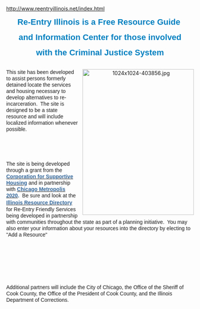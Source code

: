 http://www.reentryillinois.net/index.html
<P style="TEXT-ALIGN: center"><SPAN><SPAN style="COLOR: rgb(0,128,192)"><SPAN style="FONT-WEIGHT: bold"><SPAN style="FONT-SIZE: 22px; FONT-FAMILY: Arial, Helvetica, sans-serif; TEXT-ALIGN: center; LINE-HEIGHT: 27px">Re-Entry&nbsp;Illinois is a Free Resource Guide</SPAN><SPAN style="FONT-SIZE: 22px; FONT-FAMILY: Arial, Helvetica, sans-serif; TEXT-ALIGN: center; LINE-HEIGHT: 27px">&nbsp;</SPAN></SPAN></SPAN></SPAN><BR></P>
<P style="TEXT-ALIGN: center"><SPAN><SPAN style="COLOR: rgb(0,128,192)"><SPAN style="FONT-WEIGHT: bold"><SPAN style="FONT-SIZE: 22px; FONT-FAMILY: Arial, Helvetica, sans-serif; TEXT-ALIGN: center; LINE-HEIGHT: 27px">and </SPAN><SPAN style="FONT-SIZE: 22px; FONT-FAMILY: Arial, Helvetica, sans-serif; TEXT-ALIGN: center; LINE-HEIGHT: 27px">Information Center for those involved </SPAN></SPAN></SPAN></SPAN><BR></P>
<P style="TEXT-ALIGN: center"><SPAN><SPAN style="COLOR: rgb(0,128,192)"><SPAN style="FONT-WEIGHT: bold"><SPAN style="FONT-SIZE: 22px; FONT-FAMILY: Arial, Helvetica, sans-serif; TEXT-ALIGN: center; LINE-HEIGHT: 27px">with the </SPAN></SPAN></SPAN></SPAN><SPAN style="FONT-STYLE: italic"><SPAN style="FONT-WEIGHT: bold"><SPAN style="FONT-SIZE: 22px; FONT-FAMILY: Arial, Helvetica, sans-serif; TEXT-ALIGN: center; LINE-HEIGHT: 27px"><SPAN style="FONT-STYLE: normal"><SPAN style="COLOR: rgb(0,128,192)">Criminal Justice System</SPAN></SPAN></SPAN></SPAN></SPAN><BR>&nbsp;</P>
<DIV id=media_image|403856 class=zblMedia style="HEIGHT: 391px; WIDTH: 299px; FLOAT: right; TEXT-ALIGN: center; CLEAR: none; MARGIN: 0px 0px 10px 10px; DISPLAY: block" ly:moduleid="403856"><A href="index-2.html"><IMG style="HEIGHT: auto; WIDTH: 100%; DISPLAY: inline" alt=1024x1024-403856.jpg src="http://john.fallon.tripod.com/webonmediacontents/403856.jpg?1489015965483" width="100%"></A></DIV>
<P style="TEXT-ALIGN: left"><SPAN style="FONT-SIZE: 14px; FONT-FAMILY: Arial, Helvetica, sans-serif; TEXT-ALIGN: center; LINE-HEIGHT: 17px">This site has been developed to assist persons formerly detained locate the </SPAN><SPAN style="FONT-SIZE: 14px; FONT-FAMILY: Arial, Helvetica, sans-serif; TEXT-ALIGN: center; LINE-HEIGHT: 17px">services and housing necessary to develop alternatives to re-incarceration.&nbsp; The </SPAN><SPAN style="FONT-SIZE: 14px; FONT-FAMILY: Arial, Helvetica, sans-serif; TEXT-ALIGN: center; LINE-HEIGHT: 17px">site is designed to be a state resource and will include localized information whenever possible.</SPAN> </P>
<P>&nbsp;</P>
<P>&nbsp;</P>
<P style="TEXT-ALIGN: left"><SPAN style="FONT-SIZE: 14px; FONT-FAMILY: Arial, Helvetica, sans-serif; TEXT-ALIGN: center; LINE-HEIGHT: 17px">The site is being developed through a grant from the <A href="http://www.csh.org/"><SPAN class=WEBON_COLOR style="COLOR: rgb(51,102,153)"><STRONG>Corporation for </STRONG></SPAN></A></SPAN><SPAN style="FONT-SIZE: 14px; FONT-FAMILY: Arial, Helvetica, sans-serif; TEXT-ALIGN: center; LINE-HEIGHT: 17px"><A href="http://www.csh.org/" target=_blank><SPAN class=WEBON_COLOR style="COLOR: rgb(51,102,153)"><STRONG>Supportive Housing</STRONG></SPAN></A> and in partnership with&nbsp;<A href="http://www.chicagometropolis2020.org/" target=_blank><SPAN class=WEBON_COLOR style="COLOR: rgb(51,102,153)"><STRONG>Chicago Metropolis </STRONG></SPAN><SPAN class=WEBON_COLOR style="COLOR: rgb(51,102,153)"><STRONG>2020</STRONG></SPAN></A><SPAN class=WEBON_COLOR style="COLOR: rgb(51,102,153)"><STRONG>.&nbsp;</STRONG> </SPAN>Be sure and look at the<A href="http://www.venturecd.net/ResourceDirectory/dirDisplay_Map.asp?ref=1234"><SPAN class=WEBON_COLOR style="COLOR: rgb(51,102,153)"><SPAN class=WEBON_SIZE style="FONT-SIZE: 14px"> </SPAN></SPAN><SPAN style="FONT-WEIGHT: bold"><SPAN style="FONT-SIZE: 16px; LINE-HEIGHT: 20px"><SPAN class=WEBON_COLOR style="COLOR: rgb(51,102,153)"><SPAN class=WEBON_SIZE style="FONT-SIZE: 14px">Illinois Resource Directory</SPAN></SPAN></SPAN></SPAN></A><SPAN style="FONT-SIZE: 16px; LINE-HEIGHT: 20px"><SPAN class=WEBON_COLOR style="COLOR: rgb(51,102,153)"> </SPAN></SPAN>for Re-Entry Friendly Services being developed in partnership with communities throughout the state as part of a planning initiative.&nbsp; You may also enter your information about your resources into the directory by electing to "Add a Resource" </SPAN><BR></P>
<P>&nbsp;</P>
<P><BR>&nbsp; </P>
<P>&nbsp;</P><SPAN style="FONT-SIZE: 14px; FONT-FAMILY: Arial, Helvetica, sans-serif; TEXT-ALIGN: center; LINE-HEIGHT: 17px">Additional partners will include the City of Chicago, the Office of&nbsp;the Sheriff of Cook County, </SPAN><SPAN style="FONT-SIZE: 14px; FONT-FAMILY: Arial, Helvetica, sans-serif; TEXT-ALIGN: center; LINE-HEIGHT: 17px">the&nbsp;Office of the President&nbsp;of Cook County, and the Illinois Department of Corrections.</SPAN> 
<P>&nbsp; <BR></P>
<DIV class=clr></DIV>
